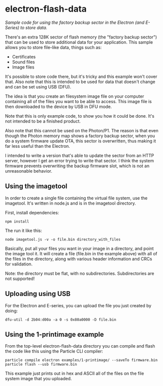 # electron-flash-data

*Sample code for using the factory backup sector in the Electron (and E-Series) to store data.*

There's an extra 128K sector of flash memory (the "factory backup sector") that can be used to store additional data for your application. This sample allows you to store file-like data, things such as:

- Certificates
- Sound files
- Image files

It's possible to store code there, but it's tricky and this example won't cover that. Also note that this is intended to be used for data that doesn't change and can be set using USB (DFU).

The idea is that you create an filesystem image file on your computer containing all of the files you want to be able to access. This image file is then downloaded to the device by USB in DFU mode.

Note that this is only example code, to show you how it could be done. It's not intended to be a finished product.

Also note that this cannot be used on the Photon/P1. The reason is that even though the Photon memory map shows a factory backup sector, when you do a system firmware update OTA, this sector is overwritten, thus making it far less useful than the Electron. 

I intended to write a version that's able to update the sector from an HTTP server, however I get an error trying to write that sector. I think the system firmware prevents overwriting the backup firmware slot, which is not an unreasonable behavior.

## Using the imagetool

In order to create a single file containing the virtual file system, use the imagetool. It's written in node.js and is in the imagetool directory.

First, install dependencies:

```
npm install
```

The run it like this:

```
node imagetool.js -v -o file.bin directory_with_files
```

Basically, put all your files you want in your image in a directory, and point the image tool it. It will create a file (file.bin in the example above) with all of the files in the directory, along with various header information and CRCs for validation.

Note: the directory must be flat, with no subdirectories. Subdirectories are not supported!


## Uploading using USB

For the Electron and E-series, you can upload the file you just created by doing:

```
dfu-util -d 2b04:d00a -a 0 -s 0x80a0000 -D file.bin
```


## Using the 1-printimage example

From the top-level electron-flash-data directory you can compile and flash the code like this using the Particle CLI compiler:

```
particle compile electron examples/1-printimage/ --saveTo firmware.bin
particle flash --usb firmware.bin 
```

This example just prints out in hex and ASCII all of the files on the file system image that you uploaded.
